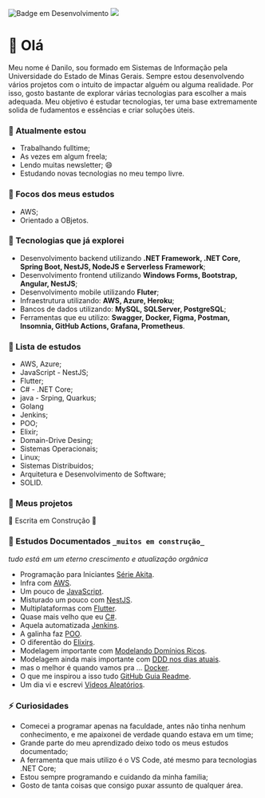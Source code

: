 ![Badge em Desenvolvimento](http://img.shields.io/static/v1?label=STATUS&message=EM%20DESENVOLVIMENTO&color=GREEN&style=for-the-badge)
![](https://img.shields.io/badge/-Portugês%20--%20BR-green)

# 👋 Olá                                                  

Meu nome é Danilo, sou formado em Sistemas de Informação pela Universidade do Estado de Minas Gerais. Sempre estou desenvolvendo vários projetos com o intuito de impactar alguém ou alguma realidade. Por isso, gosto bastante de explorar várias tecnologias para escolher a mais adequada.
Meu objetivo é estudar tecnologias, ter uma base extremamente solida de fudamentos e essências e criar soluções úteis.

### 🔭 Atualmente estou
- Trabalhando fulltime;
- As vezes em algum freela;
- Lendo muitas newsletter; 😄
- Estudando novas tecnologias no meu tempo livre.

### 🌱 Focos dos meus estudos
- AWS;
- Orientado a OBjetos.
<!--
- .Net Core; 😄
- Spring Boot. 
-->

### 🤖 Tecnologias que já explorei
- Desenvolvimento backend utilizando **.NET Framework, .NET Core, Spring Boot, NestJS, NodeJS e Serverless Framework**;
- Desenvolvimento frontend utilizando **Windows Forms, Bootstrap, Angular, NestJS**;
- Desenvolvimento mobile utilizando **Fluter**;
- Infraestrutura utilizando: **AWS, Azure, Heroku**;
- Bancos de dados utilizando: **MySQL, SQLServer, PostgreSQL**;
- Ferramentas que eu utilizo: **Swagger, Docker, Figma, Postman, Insomnia, GitHub Actions, Grafana, Prometheus**.

### 💃 Lista de estudos
- AWS, Azure;
- JavaScript - NestJS;
- Flutter;
- C# - .NET Core;
- java - Srping, Quarkus;
- Golang
- Jenkins;
- POO;
- Elixir;
- Domain-Drive Desing;
- Sistemas Operacionais;
- Linux;
- Sistemas Distribuidos;
- Arquitetura e Desenvolvimento de Software;
- SOLID.

### 👷 Meus projetos

🚧 Escrita em Construção 🚧

### 📖 Estudos Documentados ```_muitos em construção_```
_tudo está em um eterno crescimento e atualização orgânica_
- Programação para Iniciantes [Série Akita](https://roan-jingle-4d3.notion.site/S-rie-Akita-d7e08013c67d41fe85183e028db93388).
- Infra com [AWS](https://roan-jingle-4d3.notion.site/AWS-531c731502754aad86e9117d81e9048e).
- Um pouco de [JavaScript](https://roan-jingle-4d3.notion.site/JavaScript-89ef536f497149e8a6eed21046c2ce9c).
- Misturado um pouco com [NestJS](https://roan-jingle-4d3.notion.site/Nest-JS-11042dab559e4da78d8232796fb958c2).
- Multiplataformas com [Flutter](https://roan-jingle-4d3.notion.site/Flutter-04a0a557a289453e94756d248d3204c8).
- Quase mais velho que eu [C#](https://roan-jingle-4d3.notion.site/C-1f4f6442aedf4b98ad64820dfd61884f).
- Aquela automatizada [Jenkins](https://roan-jingle-4d3.notion.site/Jenkins-c7140e54d51340f6ac4b972718e355b2).
- A galinha faz [POO](https://roan-jingle-4d3.notion.site/POO-a3df20b9db7e4a2baf3d9d23ffcdb599).
- O diferentão do [Elixirs](https://roan-jingle-4d3.notion.site/Elixir-ec788215fbf142c4be4b77c1bc9c7ac7).
- Modelagem importante com [Modelando Domínios Ricos](https://roan-jingle-4d3.notion.site/Modelando-Dom-nios-Ricos-4ce0ee4a45734bef933a31425591d772).
- Modelagem ainda mais importante com [DDD nos dias atuais](https://roan-jingle-4d3.notion.site/DDD-nos-dias-atuais-a53fce7f4ab94282a7a2a3ada1508cec).
- mas o melhor é quando vamos pra ... [Docker](https://roan-jingle-4d3.notion.site/Docker-4793783ce37d452fba2707cc83f96add). 
- O que me inspirou a isso tudo [GitHub Guia Readme](https://roan-jingle-4d3.notion.site/GitHub-Readme-3788066759104b06bae39e8e17745f30).
- Um dia vi e escrevi [Vídeos Aleatórios](https://roan-jingle-4d3.notion.site/Videos-every-day-2e90c510889a47e7a05ed01a7e7ea9a4).


### ⚡ Curiosidades
- Comecei a programar apenas na faculdade, antes não tinha nenhum conhecimento, e me apaixonei de verdade quando estava em um time;
- Grande parte do meu aprendizado deixo todo os meus estudos documentado;
- A ferramenta que mais utilizo é o VS Code, até mesmo para tecnologias .NET Core;
- Estou sempre programando e cuidando da minha familia;
- Gosto de tanta coisas que consigo puxar assunto de qualquer área.


<!--
**cryptum/cryptum** is a ✨ _special_ ✨ repository because its `README.md` (this file) appears on your GitHub profile.

Here are some ideas to get you started:

- 🔭 I’m currently working on ...
- 🌱 I’m currently learning ...
- 👯 I’m looking to collaborate on ...
- 🤔 I’m looking for help with ...
- 💬 Ask me about ...
- 📫 How to reach me: ...
- 😄 Pronouns: ...
- ⚡ Fun fact: ...
-->
